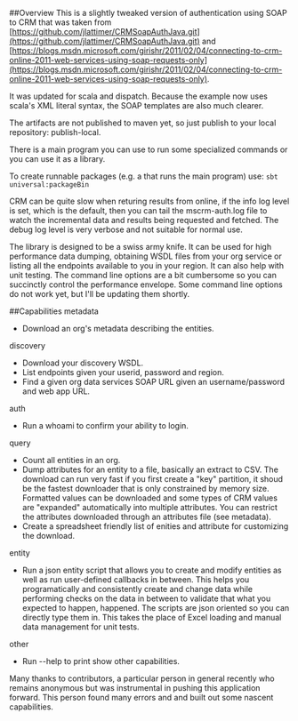 ##Overview
This is a slightly tweaked version of authentication using SOAP to CRM
that was taken from [https://github.com/jlattimer/CRMSoapAuthJava.git](https://github.com/jlattimer/CRMSoapAuthJava.git)
and [https://blogs.msdn.microsoft.com/girishr/2011/02/04/connecting-to-crm-online-2011-web-services-using-soap-requests-only](https://blogs.msdn.microsoft.com/girishr/2011/02/04/connecting-to-crm-online-2011-web-services-using-soap-requests-only).

It was updated for scala and dispatch. Because the example now uses
scala's XML literal syntax, the SOAP templates are also much clearer.

The artifacts are not published to maven yet, so just publish
to your local repository: publish-local.

There is a main program you can use to run some specialized commands or you can use it as a library.

To create runnable packages (e.g. a that runs the main program) use: `sbt universal:packageBin`

CRM can be quite slow when returing results from online, if the info log level is set,
which is the default, then you can tail the mscrm-auth.log file to watch the incremental
data and results being requested and fetched. The debug log level is very verbose and
not suitable for normal use.

The library is designed to be a swiss army knife. It can be used for high performance data dumping, obtaining WSDL
files from your org service or listing all the endpoints available to you in your region. It can also
help with unit testing. The command line
options are a bit cumbersome so you can succinctly control the performance envelope. Some command line options
do not work yet, but I'll be updating them shortly.

##Capabilities
metadata
* Download an org's metadata describing the entities.

discovery
* Download your discovery WSDL.
* List endpoints given your userid, password and region.
* Find a given org data services SOAP URL given an username/password and web app URL.

auth
* Run a whoami to confirm your ability to login.

query
* Count all entities in an org.
* Dump attributes for an entity to a file, basically an extract to CSV. The download can
run very fast if you first create a "key" partition, it shoud be the fastest downloader
that is only constrained by memory size. Formatted values can be downloaded and some
types of CRM values are "expanded" automatically into multiple attributes. You can
restrict the attributes downloaded through an attributes file (see metadata).
* Create a spreadsheet friendly list of enities and attribute for customizing the download.

entity
* Run a json entity script that allows you to create and modify entities as well as
run user-defined callbacks in between. This helps you programatically and consistently
create and change data while performing checks on the data in between to validate that
what you expected to happen, happened. The scripts are json oriented so you can directly
type them in. This takes the place of Excel loading and manual data management for
unit tests.

other
* Run --help to print show other capabilities.


Many thanks to contributors, a particular person in general recently who remains anonymous
but was instrumental in pushing this application forward. This person found many
errors and and built out some nascent capabilities.
